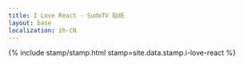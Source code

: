 ```yaml
---
title: I Love React - SudoTV 贴纸
layout: base
localization: zh-CN
---
```


{% include stamp/stamp.html
    stamp=site.data.stamp.i-love-react
%}